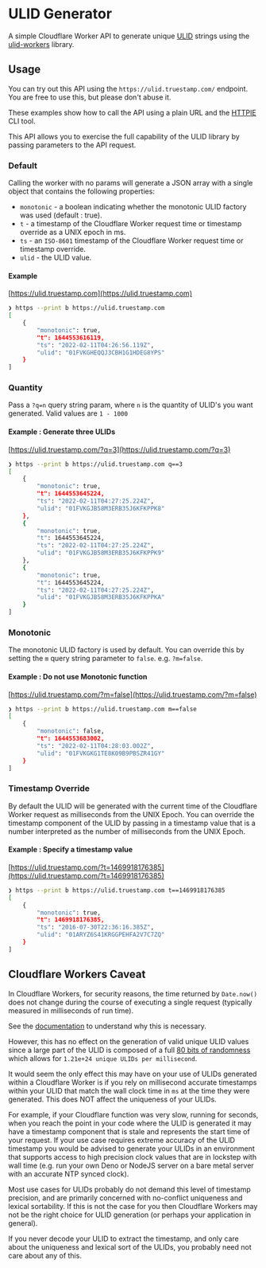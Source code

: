 # ULID Generator

A simple Cloudflare Worker API to generate unique [ULID](https://github.com/ulid/spec) strings using the [ulid-workers](https://github.com/ryan-mars/ulid-workers) library.

## Usage

You can try out this API using the `https://ulid.truestamp.com/` endpoint. You are free to use this, but please don't abuse it.

These examples show how to call the API using a plain URL and the [HTTPIE](https://httpie.io/cli) CLI tool.

This API allows you to exercise the full capability of the ULID library by passing parameters to the API request.

### Default

Calling the worker with no params will generate a JSON array with a single object that contains the following properties:

- `monotonic` - a boolean indicating whether the monotonic ULID factory was used (default : true).
- `t` - a timestamp of the Cloudflare Worker request time or timestamp override as a UNIX epoch in ms.
- `ts` - an `ISO-8601` timestamp of the Cloudflare Worker request time or timestamp override.
- `ulid` - the ULID value.

#### Example

[https://ulid.truestamp.com](https://ulid.truestamp.com)

```sh
❯ https --print b https://ulid.truestamp.com
[
    {
        "monotonic": true,
        "t": 1644553616119,
        "ts": "2022-02-11T04:26:56.119Z",
        "ulid": "01FVKGHEQQJ3CBH1G1HDEG8YPS"
    }
]
```

### Quantity

Pass a `?q=n` query string param, where `n` is the quantity of ULID's you want generated. Valid values are `1 - 1000`

#### Example : Generate three ULIDs

[https://ulid.truestamp.com/?q=3](https://ulid.truestamp.com/?q=3)

```sh
❯ https --print b https://ulid.truestamp.com q==3
[
    {
        "monotonic": true,
        "t": 1644553645224,
        "ts": "2022-02-11T04:27:25.224Z",
        "ulid": "01FVKGJB58M3ERB35J6KFKPPK8"
    },
    {
        "monotonic": true,
        "t": 1644553645224,
        "ts": "2022-02-11T04:27:25.224Z",
        "ulid": "01FVKGJB58M3ERB35J6KFKPPK9"
    },
    {
        "monotonic": true,
        "t": 1644553645224,
        "ts": "2022-02-11T04:27:25.224Z",
        "ulid": "01FVKGJB58M3ERB35J6KFKPPKA"
    }
]
```

### Monotonic

The monotonic ULID factory is used by default. You can override this by setting the `m` query string parameter to `false`. e.g. `?m=false`.

#### Example : Do not use Monotonic function

[https://ulid.truestamp.com/?m=false](https://ulid.truestamp.com/?m=false)

```sh
❯ https --print b https://ulid.truestamp.com m==false
[
    {
        "monotonic": false,
        "t": 1644553683002,
        "ts": "2022-02-11T04:28:03.002Z",
        "ulid": "01FVKGKG1TE8K09B9PBSZR41GY"
    }
]
```

### Timestamp Override

By default the ULID will be generated with the current time of the Cloudflare Worker request as milliseconds from the UNIX Epoch. You can override the timestamp component of the ULID by passing in a timestamp value that is a number interpreted as the number of milliseconds from the UNIX Epoch.

#### Example : Specify a timestamp value

[https://ulid.truestamp.com/?t=1469918176385](https://ulid.truestamp.com/?t=1469918176385)

```sh
❯ https --print b https://ulid.truestamp.com t==1469918176385
[
    {
        "monotonic": true,
        "t": 1469918176385,
        "ts": "2016-07-30T22:36:16.385Z",
        "ulid": "01ARYZ6S41KRGGPEHFA2V7C7ZQ"
    }
]
```

## Cloudflare Workers Caveat

In Cloudflare Workers, for security reasons, the time returned by `Date.now()` does not change during the course of executing a single request (typically measured in milliseconds of run time).

See the [documentation](https://developers.cloudflare.com/workers/learning/security-model#step-1-disallow-timers-and-multi-threading) to understand why this is necessary.

However, this has no effect on the generation of valid unique ULID values since a large part of the ULID is composed of a full [80 bits of randomness](https://github.com/ulid/spec#specification) which allows for `1.21e+24 unique ULIDs per millisecond`.

It would seem the only effect this may have on your use of ULIDs generated within a Cloudflare Worker is if you rely on millisecond accurate timestamps within your ULID that match the wall clock time in `ms` at the time they were generated. This does NOT affect the uniqueness of your ULIDs.

For example, if your Cloudflare function was very slow, running for seconds, when you reach the point in your code where the ULID is generated it may have a timestamp component that is stale and represents the start time of your request. If your use case requires extreme accuracy of the ULID timestamp you would be advised to generate your ULIDs in an environment that supports access to high precision clock values that are in lockstep with wall time (e.g. run your own Deno or NodeJS server on a bare metal server with an accurate NTP synced clock).

Most use cases for ULIDs probably do not demand this level of timestamp precision, and are primarily concerned with no-conflict uniqueness and lexical sortability. If this is not the case for you then Cloudflare Workers may not be the right choice for ULID generation (or perhaps your application in general).

If you never decode your ULID to extract the timestamp, and only care about the uniqueness and lexical sort of the ULIDs, you probably need not care about any of this.
